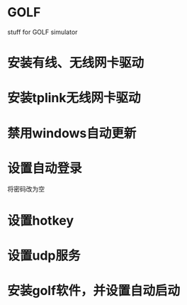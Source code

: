 # GOLF
stuff for GOLF simulator

# 安装有线、无线网卡驱动

# 安装tplink无线网卡驱动

# 禁用windows自动更新

# 设置自动登录
将密码改为空

# 设置hotkey

# 设置udp服务

# 安装golf软件，并设置自动启动
